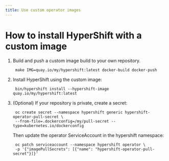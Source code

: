 ```yaml
---
title: Use custom operator images
---
```


# How to install HyperShift with a custom image

1. Build and push a custom image build to your own repository.

        make IMG=quay.io/my/hypershift:latest docker-build docker-push

1. Install HyperShift using the custom image:

        bin/hypershift install --hypershift-image quay.io/my/hypershift:latest

1. (Optional) If your repository is private, create a secret:

        oc create secret --namespace hypershift generic hypershift-operator-pull-secret \
        --from-file=.dockerconfig=/my/pull-secret --type=kubernetes.io/dockerconfig

    Then update the operator ServiceAccount in the hypershift namespace:

        oc patch serviceaccount --namespace hypershift operator \
        -p '{"imagePullSecrets": [{"name": "hypershift-operator-pull-secret"}]}'

